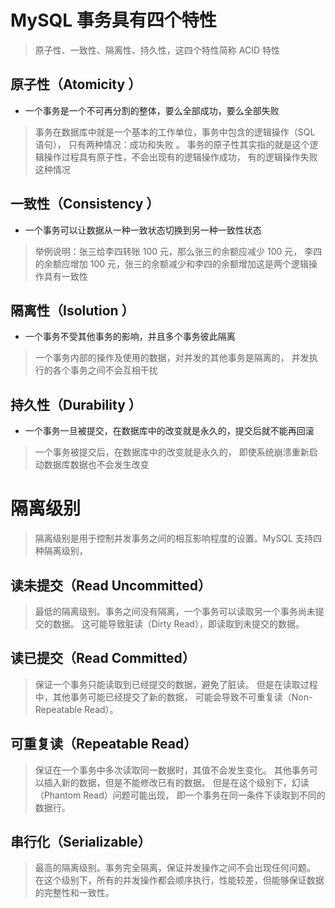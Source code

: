 # MySQL 事务具有四个特性
> 原子性、一致性、隔离性、持久性，这四个特性简称 ACID 特性

## 原子性（Atomicity ）
- 一个事务是一个不可再分割的整体，要么全部成功，要么全部失败

> 事务在数据库中就是一个基本的工作单位，事务中包含的逻辑操作（SQL 语句），
> 只有两种情况：成功和失败 。
> 事务的原子性其实指的就是这个逻辑操作过程具有原子性，不会出现有的逻辑操作成功，
> 有的逻辑操作失败这种情况

## 一致性（Consistency ）
- 一个事务可以让数据从一种一致状态切换到另一种一致性状态

> 举例说明：张三给李四转账 100 元，那么张三的余额应减少 100 元，
> 李四的余额应增加 100 元，张三的余额减少和李四的余额增加这是两个逻辑操作具有一致性

## 隔离性（Isolution ）
- 一个事务不受其他事务的影响，并且多个事务彼此隔离

> 一个事务内部的操作及使用的数据，对并发的其他事务是隔离的，
> 并发执行的各个事务之间不会互相干扰

## 持久性（Durability ）
- 一个事务一旦被提交，在数据库中的改变就是永久的，提交后就不能再回滚

> 一个事务被提交后，在数据库中的改变就是永久的，
> 即使系统崩溃重新启动数据库数据也不会发生改变

# 隔离级别
> 隔离级别是用于控制并发事务之间的相互影响程度的设置。MySQL 支持四种隔离级别，

## 读未提交（Read Uncommitted）
> 最低的隔离级别。事务之间没有隔离，一个事务可以读取另一个事务尚未提交的数据。
> 这可能导致脏读（Dirty Read），即读取到未提交的数据。

## 读已提交（Read Committed）
> 保证一个事务只能读取到已经提交的数据，避免了脏读。
> 但是在读取过程中，其他事务可能已经提交了新的数据，
> 可能会导致不可重复读（Non-Repeatable Read）。

## 可重复读（Repeatable Read）
> 保证在一个事务中多次读取同一数据时，其值不会发生变化。
> 其他事务可以插入新的数据，但是不能修改已有的数据。
> 但是在这个级别下，幻读（Phantom Read）问题可能出现，
> 即一个事务在同一条件下读取到不同的数据行。

## 串行化（Serializable）
> 最高的隔离级别。事务完全隔离，保证并发操作之间不会出现任何问题。
> 在这个级别下，所有的并发操作都会顺序执行，性能较差，但能够保证数据的完整性和一致性。